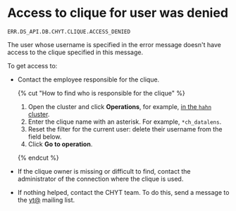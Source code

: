 # Access to clique <clique name> for user <username> was denied

`ERR.DS_API.DB.CHYT.CLIQUE.ACCESS_DENIED`

The user whose username is specified in the error message doesn't have access to the clique specified in this message.

To get access to:

* Contact the employee responsible for the clique.

   {% cut "How to find who is responsible for the clique" %}

   1. Open the cluster and click **Operations**, for example, [in the `hahn` cluster](https://yt.yandex-team.ru/hahn/operations).
   1. Enter the clique name with an asterisk. For example, `*ch_datalens`.
   1. Reset the filter for the current user: delete their username from the field below.
   1. Click **Go to operation**.

   {% endcut %}

* If the clique owner is missing or difficult to find, contact the administrator of the connection where the clique is used.
* If nothing helped, contact the CHYT team. To do this, send a message to the [yt@](mailto:yt@yandex-team.ru) mailing list.
